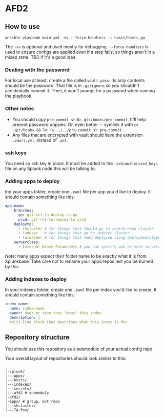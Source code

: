 # AFD2

## How to use

 `ansible-playbook main.yml -vv --force-handlers -i hosts/hosts_qa`

The `-vv` is optional and used mostly for debugging. `--force-handlers` is used to ensure configs are applied even if a step fails, so things aren't in a mixed state. TBD if it's a good idea.

### Dealing with the password

For local use at least, create a file called `vault.pass`. Its only contents should be the password. That file is in `.gitignore` so you shouldn't accidentally commit it. Then, it won't prompt for a password when running the playbook.

### Other notes

- You should copy `pre-commit.sh` to `.git/hooks/pre-commit`. It'll help prevent password oopsies. Or, even better -- symlink it with `cd .git/hooks && ln -s ../../pre-commit.sh pre-commit`. 
- Any files that are encrypted with vault should have the extension `.vault.yml`, instead of `.yml`.

### ssh keys

You need an ssh key in place. It must be added to the `.ssh/authorized_keys` file on any Splunk node this will be talking to.

### Adding apps to deploy

Ind your apps folder, create one `.yaml` file per app you'd like to deploy. It should contain something like this:

```yaml
app-name:
    branches:
      qa: git-ref-to-deploy-to-qa
      prod: git-ref-to-deploy-to-prod
    deployto:
      - shcluster # for things that should go to search head cluster
      - indexer   # for things that go to indexer cluster
      - forwarder # for things that need deployed using deploymentclient to forwarders
    serverclass:
      - Internal Heavy Forwarders # you can specify one or more serverclasses to associate with this app, if you're deploying to forwarders.
```

*Note*: many apps expect their folder name to be exactly what it is from Splunkbase. Take care not to rename your apps/repos lest you be burned by this.

### Adding indexes to deploy

In your indexes folder, create one `.yaml` file per index you'd like to create. It should contain something like this:

```yaml
index-name:
  name: index-name
  owner: User or team that "owns" this index
  description: |
  Multi-line block that describes what this index is for
```

## Repository structure

You should use this repository as a submodule of your actual config repo.

Your overall layout of repositories should look similar to this:

```
.
|-splunk/
|---apps/
|---hosts/
|---indexes/
|---secrets/
|---afd2 # submodule
|-afd2/
|-apps/ # group, not repo
|---shcluster/
|---TA-foo/
```
